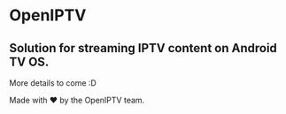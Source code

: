 # OpenIPTV
## Solution for streaming IPTV content on Android TV OS.

More details to come :D

Made with ❤️ by the OpenIPTV team.
